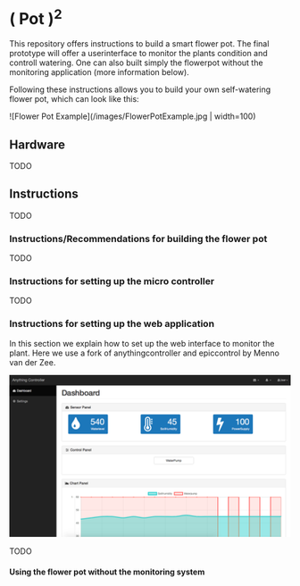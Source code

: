 # ( Pot )<sup>2</sup>

This repository offers instructions to build a smart flower pot. The final prototype will offer a userinterface to monitor the plants condition and controll watering. One can also built simply the flowerpot without the monitoring application (more information below).

Following these instructions allows you to build your own self-watering flower pot, which can look like this:

![Flower Pot Example](/images/FlowerPotExample.jpg | width=100)


## Hardware

TODO

## Instructions

TODO

### Instructions/Recommendations for building the flower pot

TODO

### Instructions for setting up the micro controller

TODO

### Instructions for setting up the web application

In this section we explain how to set up the web interface to monitor the plant. Here we use a fork of anythingcontroller and epiccontrol by Menno van der Zee.

![Web Userinterface Example](/images/MonitoringSystem.png)


TODO

#### Using the flower pot without the monitoring system
